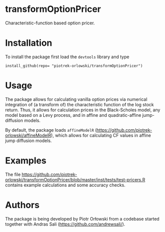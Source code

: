 # transformOptionPricer

Characteristic-function based option pricer.

# Installation

To install the package first load the `devtools` library and type
```
install_github(repo= "piotrek-orlowski/transformOptionPricer")
```

# Usage

The package allows for calculating vanilla option prices via numerical integration of (a transform of) the characteristic function of the log stock return. Thus, it allows for calculation prices in the Black-Scholes model, any model based on a Levy process, and in affine and quadratic-affine jump-diffusion models.

By default, the package loads `affineModelR` (https://github.com/piotrek-orlowski/affineModelR), which allows for calculating CF values in affine jump diffusion models.

# Examples

The file https://github.com/piotrek-orlowski/transformOptionPricer/blob/master/inst/tests/test-pricers.R contains example calculations and some accuracy checks.

# Authors

The package is being developed by Piotr Orłowski from a codebase started together with Andras Sali (https://github.com/andrewsali/).
